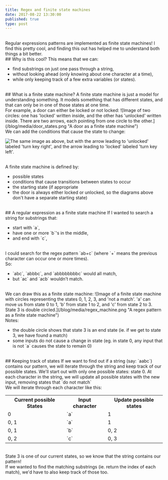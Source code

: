 ```yaml
---
title: Regex and finite state machines
date: 2017-08-22 13:30:00
published: true
type: post
---
```


<br>
Regular expressions patterns are implemented as finite state machines! I find this pretty cool, and finding this out has helped me to understand both things a bit better.

<br>
## Why is this cool?
This means that we can:
<ul>
<li>find substrings on just one pass through a string, </li>
<li>without looking ahead (only knowing about one character at a time),</li>
<li>while only keeping track of a few extra  variables (or states).</li>
</ul>

<br>
## What is a finite state machine?
A finite state machine is just a model for understanding something.  It models something that has different states, and that can only be in one of those states at one time.


<br>
For example, a door can either be locked or not locked:
![Image of two circles: one has 'locked' written inside, and the other has 'unlocked' written inside.  There are two arrows, each pointing from one circle to the other.](/blog/media/door_states.png "A door as a finite state machine")



<br>
We can add the conditions that cause the state to change:

![The same image as above, but with the arrow leading to 'unlocked' labeled 'turn key right', and the arrow leading to 'locked' labeled 'turn key left'.](/blog/media/door_states_with_conditions.png "A door as a finite state machine, with conditions")

<br>
A finite state machine is defined by:
<ul>
<li>  possible states</li>
<li>  conditions that cause transitions between states to occur</li>
<li>  the starting state (if appropriate <li>the door is always either locked or unlocked, so the diagrams above don't have a separate starting state)</li>
</ul>

<br>
## A regular expression as a finite state machine
If I wanted to search a string for substrings that:
<ul>
<li>start with `a`,</li>
<li>have one or more `b`'s in the middle,</li></li>
<li>and end with `c`,</li>
</ul>

<br>
I could search for the regex pattern `ab+c` (where `+` means the previous character can occur one or more times).

<br>
So:
<ul>
<li>`abc`, `abbbc`, and `abbbbbbbbc` would all match, </li>
<li>but `ac` and `acb` wouldn't match.</li>
</ul>
<br>
We can draw this as a finite state machine:
![Image of a finite state machine with circles representing the states 0, 1, 2, 3, and 'not a match'.  'a' can move us from state 0 to 1, 'b' from state 1 to 2, and 'c' from state 2 to 3.  State 3 is double circled.](/blog/media/regex_machine.png "A regex pattern as a finite state machine")


<br>
Notes:
<ul>
<li>the double circle shows that state 3 is an end state (ie. if we get to state 3, we have found a match)</li>
<li>some inputs do not cause a change in state (eg. in state 0, any input that is not `a` causes the state to remain 0)</li>
</ul>

<br>
## Keeping track of states
If we want to find out if a string (say: `aabc`) contains our pattern, we will iterate through the string and keep track of our possible states. We'll start out with only one possible states: state 0.  At each character in the string, we will update all possible states with the new input, removing states that `do not match`

<br>
We will iterate through each character like this:

<table>
<tr>
<th>Current possible States  </th>
<th>Input character  </th>
<th>Update possible states  </th>
</tr>

<tr>
<td> 0 </td><td>  `a`  </td><td> 1 </td>
</tr>
<tr>
<td>  0, 1  </td><td> `a`  </td><td> 1  </td>
</tr>

<tr>
<td>  0, 1   </td><td> `b`  </td><td> 0, 2</td>
</tr>

<tr>
<td> 0, 2  </td><td> `c`  </td><td> 0, 3 </td>
</tr>

</table>


<br>
State 3 is one of our current states, so we know that the string contains our pattern!

<br>
If we wanted to find the matching substrings (ie. return the index of each match), we'd have to also keep track of those too.


<br><br><br>
